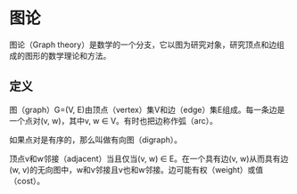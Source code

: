 # 图论

图论（Graph theory）是数学的一个分支，它以图为研究对象，研究顶点和边组成的图形的数学理论和方法。

## 定义

图（graph）G=(V, E)由顶点（vertex）集V和边（edge）集E组成。每一条边是一个点对(v, w)，其中v, w ∈ V。有时也把边称作弧（arc）。

如果点对是有序的，那么叫做有向图（digraph）。

顶点v和w邻接（adjacent）当且仅当(v, w) ∈ E。在一个具有边(v, w)从而具有边(w, v)的无向图中，w和v邻接且v也和w邻接。边可能有权（weight）或值（cost）。
